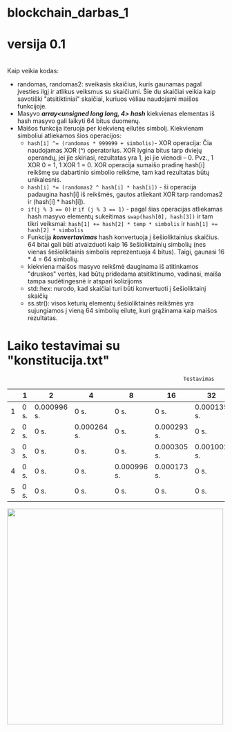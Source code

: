 # blockchain_darbas_1
# versija 0.1

<br> Kaip veikia kodas: 
* randomas, randomas2: sveikasis skaičius, kuris gaunamas pagal įvesties ilgį ir atlikus veiksmus su skaičiumi. Šie du skaičiai veikia kaip savotiški "atsitiktiniai" skaičiai, kuriuos vėliau naudojami maišos funkcijoje.
* Masyvo ***array<unsigned long long, 4> hash***  kiekvienas elementas iš hash masyvo gali laikyti 64 bitus duomenų.
* Maišos funkcija iteruoja per kiekvieną eilutės simbolį. Kiekvienam simboliui atliekamos šios operacijos: 
  * ``` hash[i] ^= (randomas * 999999 + simbolis) ```- XOR operacija: Čia naudojamas XOR (^) operatorius. XOR lygina bitus tarp dviejų operandų, jei jie skiriasi, rezultatas yra 1, jei jie vienodi – 0. Pvz., 1 XOR 0 = 1, 1 XOR 1 = 0. XOR operacija sumaišo pradinę hash[i] reikšmę su dabartinio simbolio reikšme, tam kad rezultatas būtų unikalesnis.
  * ```hash[i] *= (randomas2 ^ hash[i] * hash[i])``` - ši operacija padaugina hash[i] iš reikšmės, gautos atliekant XOR tarp randomas2 ir (hash[i] * hash[i]).
  * ```if(j % 3 == 0)``` ir ```if (j % 3 == 1)``` - pagal šias operacijas atliekamas hash masyvo elementų sukeitimas ```swap(hash[0], hash[3])``` ir tam tikri veiksmai: ```hash[1] += hash[2] * temp * simbolis``` ir ```hash[1] += hash[2] * simbolis```
  * Funkcija ***konvertavimas*** hash konvertuoja į šešioliktainius skaičius. 64 bitai gali būti atvaizduoti kaip 16 šešioliktainių simbolių (nes vienas šešioliktainis simbolis reprezentuoja 4 bitus). Taigi, gaunasi 16 * 4 = 64 simbolių.
  * kiekviena maišos masyvo reikšmė dauginama iš atitinkamos "druskos" vertės, kad būtų pridedama atsitiktinumo, vadinasi, maiša tampa sudėtingesnė ir atspari kolizijoms
  * std::hex: nurodo, kad skaičiai turi būti konvertuoti į šešioliktainį skaičių
  * ss.str(): visos keturių elementų šešioliktainės reikšmės yra sujungiamos į vieną 64 simbolių eilutę, kuri grąžinama kaip maišos rezultatas.
 
# Laiko testavimai su "konstitucija.txt"
                                                             Testavimas
|     | 1      |  2          | 4           | 8           | 16          | 32          | 64          | 128         | 256         | 512         | 789         |
| --- | ------ | ----------- | ----------- | ----------- | ----------- | ----------- | ----------- | ----------- | ----------- | ----------- | ----------- |
| 1   | 0 s.   | 0.000996 s. | 0 s.        | 0 s.        | 0 s.        | 0.000135 s. | 0 s.        | 0.000996 s. | 0.003294 s. | 0.004009 s. | 0.006975 s. |
| 2   | 0 s.   | 0 s.        | 0.000264 s. | 0 s.        | 0.000293 s. | 0 s.        | 0.000998 s. | 0.001998 s. | 0.004045 s. | 0.007025 s. | 0.007025 s. |
| 3   | 0 s.   | 0 s.        | 0 s.        | 0 s.        | 0.000305 s. | 0.001002 s. | 0.000998 s. | 0.003078 s. | 0.004076 s. | 0.006847 s. | 0.006847 s. |
| 4   | 0 s.   | 0 s.        | 0 s.        | 0.000996 s. | 0.000173 s. | 0 s.        | 0.000995 s. | 0.001994 s. | 0.006155 s. | 0.006021 s. | 0.006847 s. |
| 5   | 0 s.   | 0 s.        | 0 s.        | 0 s.        | 0 s.        | 0 s.        | 0.000998 s. | 0.001996 s. | 0.004627 s. | 0.00803 s.  | 0.00803 s.  | 

<img src="https://github.com/user-attachments/assets/b629bed6-e2dd-4896-b762-80c295c75a3b" width="500">




